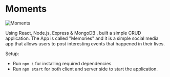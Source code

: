 # Moments

![Moments](https://ibb.co/vYBpxWD)

Using React, Node.js, Express & MongoDB , built a simple CRUD application. The App is called "Memories" and it is a simple social media app that allows users to post interesting events that happened in their lives.

Setup:
- Run ```npm i``` for installing required dependencies.
- Run ```npm start``` for both client and server side to start the application.
